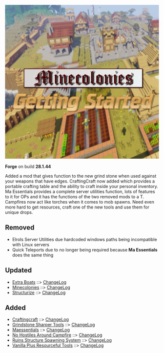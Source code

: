 ![MCGS LOGO](https://github.com/kreezxil/kreezcraft.com/blob/master/mcgs%20logo.png)

**Forge** on build **28.1.44**

Added a mod that gives function to the new grind stone when used against your weapons that have edges. CraftingCraft now added which provides a portable crafting table and the ability to craft inside your personal inventory. Ma Essentials provides a complete server utilities function, lots of features to it for OPs and it has the functions of the two removed mods to a T. Campfires now act like torches when it comes to mob spawns. Need even more hard to get resources, craft one of the new tools and use them for unique drops.

## Removed
- Elrols Server Utilities due hardcoded windows paths being incompatible with Linux servers
- Quick Teleports due to no longer being required because **Ma Essentials** does the same thing

## Updated
- [Extra Boats](https://www.curseforge.com/minecraft/mc-mods/extra-boats) ::> [ChangeLog](https://www.curseforge.com/minecraft/mc-mods/extra-boats/files/2804655)
- [Minecolonies](https://www.curseforge.com/minecraft/mc-mods/minecolonies) ::> [ChangeLog](https://www.curseforge.com/minecraft/mc-mods/minecolonies/files/2806697)
- [Structurize](https://www.curseforge.com/minecraft/mc-mods/structurize) ::> [ChangeLog](https://www.curseforge.com/minecraft/mc-mods/structurize/files/2806691)


## Added
- [Craftingcraft](https://www.curseforge.com/minecraft/mc-mods/craftingcraft) ::> [ChangeLog](https://www.curseforge.com/minecraft/mc-mods/craftingcraft/files/2806657)
- [Grindstone Sharper Tools](https://www.curseforge.com/minecraft/mc-mods/grindstone-sharper-tools) ::> [ChangeLog](https://www.curseforge.com/minecraft/mc-mods/grindstone-sharper-tools/files/2806457)
- [Maessentials](https://www.curseforge.com/minecraft/mc-mods/maessentials) ::> [ChangeLog](https://www.curseforge.com/minecraft/mc-mods/maessentials/files/2806473)
- [No Hostiles Around Campfire](https://www.curseforge.com/minecraft/mc-mods/no-hostiles-around-campfire) ::> [ChangeLog](https://www.curseforge.com/minecraft/mc-mods/no-hostiles-around-campfire/files/2806679)
- [Ruins Structure Spawning System](https://www.curseforge.com/minecraft/mc-mods/ruins-structure-spawning-system) ::> [ChangeLog](https://www.curseforge.com/minecraft/mc-mods/ruins-structure-spawning-system/files/2804973)
- [Vanilla Plus Resourceful Tools](https://www.curseforge.com/minecraft/mc-mods/vanilla-plus-resourceful-tools) ::> [ChangeLog](https://www.curseforge.com/minecraft/mc-mods/vanilla-plus-resourceful-tools/files/2804537)

